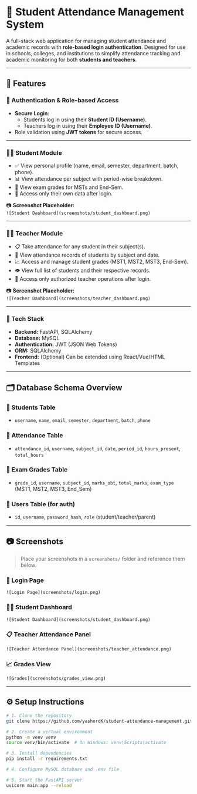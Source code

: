 # 🏫 Student Attendance Management System

A full-stack web application for managing student attendance and academic records with **role-based login authentication**. Designed for use in schools, colleges, and institutions to simplify attendance tracking and academic monitoring for both **students and teachers**.

---

## 🚀 Features

### 🔐 Authentication & Role-based Access
- **Secure Login**:
  - Students log in using their **Student ID (Username)**.
  - Teachers log in using their **Employee ID (Username)**.
- Role validation using **JWT tokens** for secure access.

---

### 👨‍🎓 Student Module

- ✅ View personal profile (name, email, semester, department, batch, phone).
- 📊 View attendance per subject with period-wise breakdown.
- 📄 View exam grades for MSTs and End-Sem.
- 🔐 Access only their own data after login.

📷 **Screenshot Placeholder:**  
`![Student Dashboard](screenshots/student_dashboard.png)`

---

### 👨‍🏫 Teacher Module

- 📋 Take attendance for any student in their subject(s).
- 📅 View attendance records of students by subject and date.
- 📈 Access and manage student grades (MST1, MST2, MST3, End-Sem).
- 👁️ View full list of students and their respective records.
- 🔐 Access only authorized teacher operations after login.

📷 **Screenshot Placeholder:**  
`![Teacher Dashboard](screenshots/teacher_dashboard.png)`

---

### 🧱 Tech Stack

- **Backend:** FastAPI, SQLAlchemy
- **Database:** MySQL
- **Authentication:** JWT (JSON Web Tokens)
- **ORM:** SQLAlchemy
- **Frontend:** (Optional) Can be extended using React/Vue/HTML Templates

---

## 🗂️ Database Schema Overview

### 📄 Students Table
- `username`, `name`, `email`, `semester`, `department`, `batch`, `phone`

### 📄 Attendance Table
- `attendance_id`, `username`, `subject_id`, `date`, `period_id`, `hours_present`, `total_hours`

### 📄 Exam Grades Table
- `grade_id`, `username`, `subject_id`, `marks_obt`, `total_marks`, `exam_type` (MST1, MST2, MST3, End_Sem)

### 📄 Users Table (for auth)
- `id`, `username`, `password_hash`, `role` (student/teacher/parent)

---

## 📷 Screenshots

> Place your screenshots in a `screenshots/` folder and reference them below.

### 🔐 Login Page
`![Login Page](screenshots/login.png)`

### 👨‍🎓 Student Dashboard
`![Student Dashboard](screenshots/student_dashboard.png)`

### 📋 Teacher Attendance Panel
`![Teacher Attendance Panel](screenshots/teacher_attendance.png)`

### 📈 Grades View
`![Grades](screenshots/grades_view.png)`

---

## ⚙️ Setup Instructions

```bash
# 1. Clone the repository
git clone https://github.com/yashordK/student-attendance-management.git

# 2. Create a virtual environment
python -m venv venv
source venv/bin/activate  # On Windows: venv\Scripts\activate

# 3. Install dependencies
pip install -r requirements.txt

# 4. Configure MySQL database and .env file

# 5. Start the FastAPI server
uvicorn main:app --reload
